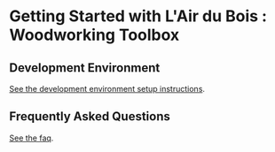# Getting Started with L'Air du Bois : Woodworking Toolbox

## Development Environment

[See the development environment setup instructions](01-development.md).

## Frequently Asked Questions

[See the faq](02-faq.md).